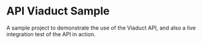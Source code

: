 # API Viaduct Sample
A sample project to demonstrate the use of the Viaduct API, and also a live integration test of the API in action.